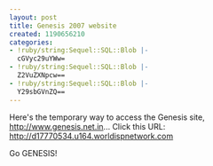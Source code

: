 ```yaml
---
layout: post
title: Genesis 2007 website
created: 1190656210
categories:
- !ruby/string:Sequel::SQL::Blob |-
  cGVyc29uYWw=
- !ruby/string:Sequel::SQL::Blob |-
  Z2VuZXNpcw==
- !ruby/string:Sequel::SQL::Blob |-
  Y29sbGVnZQ==
---
```

Here's the temporary way to access the Genesis site, http://www.genesis.net.in... Click this URL: http://d17770534.u164.worldispnetwork.com

Go GENESIS!
